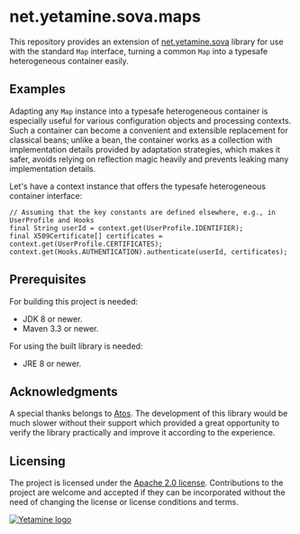# net.yetamine.sova.maps #

This repository provides an extension of [net.yetamine.sova](http://github.com/pdolezal/net.yetamine.sova) library for use with the standard `Map` interface, turning a common `Map` into a typesafe heterogeneous container easily.


## Examples ##

Adapting any `Map` instance into a typesafe heterogeneous container is especially useful for various configuration objects and processing contexts. Such a container can become a convenient and extensible replacement for classical beans; unlike a bean, the container works as a collection with implementation details provided by adaptation strategies, which makes it safer, avoids relying on reflection magic heavily and prevents leaking many implementation details.

Let's have a context instance that offers the typesafe heterogeneous container interface:

```{java}
// Assuming that the key constants are defined elsewhere, e.g., in UserProfile and Hooks
final String userId = context.get(UserProfile.IDENTIFIER);
final X509Certificate[] certificates = context.get(UserProfile.CERTIFICATES);
context.get(Hooks.AUTHENTICATION).authenticate(userId, certificates);
```


## Prerequisites ##

For building this project is needed:

* JDK 8 or newer.
* Maven 3.3 or newer.

For using the built library is needed:

* JRE 8 or newer.


## Acknowledgments ##

A special thanks belongs to [Atos](http://atos.net/). The development of this library would be much slower without their support which provided a great opportunity to verify the library practically and improve it according to the experience.


## Licensing ##

The project is licensed under the [Apache 2.0 license](http://www.apache.org/licenses/LICENSE-2.0). Contributions to the project are welcome and accepted if they can be incorporated without the need of changing the license or license conditions and terms.


[![Yetamine logo](http://petr.dolezal.matfyz.cz/files/Yetamine_small.svg "Our logo")](http://petr.dolezal.matfyz.cz/files/Yetamine_large.svg)
